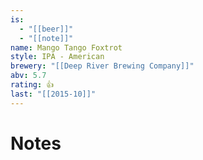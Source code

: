 ```yaml
---
is:
  - "[[beer]]"
  - "[[note]]"
name: Mango Tango Foxtrot
style: IPA - American
brewery: "[[Deep River Brewing Company]]"
abv: 5.7
rating: 👍
last: "[[2015-10]]"
---
```

# Notes

